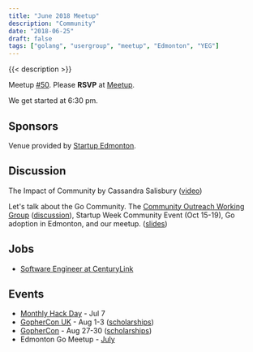 ```yaml
---
title: "June 2018 Meetup"
description: "Community"
date: "2018-06-25"
draft: false
tags: ["golang", "usergroup", "meetup", "Edmonton", "YEG"]
---
```

{{< description >}}

Meetup [#50](https://github.com/edmontongo/presentations/issues/83). Please **RSVP** at [Meetup](https://www.meetup.com/startupedmonton/events/ddzwmnyxjbhc/).

We get started at 6:30 pm.

## Sponsors

Venue provided by [Startup Edmonton](https://www.startupedmonton.com/).

## Discussion

The Impact of Community by Cassandra Salisbury ([video](https://www.youtube.com/watch?v=fdIHODCbeRY))

Let's talk about the Go Community. The [Community Outreach Working Group](https://blog.golang.org/community-outreach-working-group) ([discussion](https://github.com/golang/cwg/issues)), Startup Week Community Event (Oct 15-19), Go adoption in Edmonton, and our meetup. ([slides](https://talks.godoc.org/github.com/edmontongo/presentations/2018-06/community/community.slide#1))

## Jobs

- [Software Engineer at CenturyLink](https://www.linkedin.com/jobs/cap/view/717839856/?pathWildcard=717839856&trk=mcm)

## Events

- [Monthly Hack Day](https://www.meetup.com/startupedmonton/events/qvnfrlyxkbkb/) - Jul 7
- [GopherCon UK](https://www.gophercon.co.uk/schedule/) - Aug 1-3 ([scholarships](https://www.gophercon.co.uk/scholarships/))
- [GopherCon](https://www.gophercon.com/) - Aug 27-30 ([scholarships](https://womenwhogo.org/scholarships.html))
- Edmonton Go Meetup - [July](/meetup/2018-07/)
